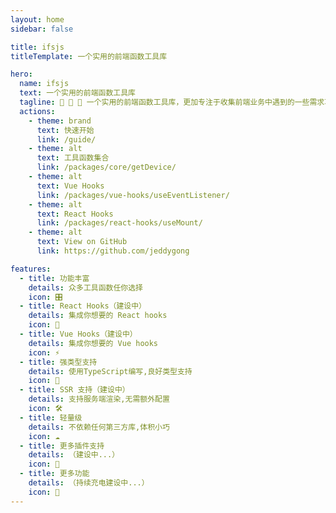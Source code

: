 ```yaml
---
layout: home
sidebar: false

title: ifsjs
titleTemplate: 一个实用的前端函数工具库

hero:
  name: ifsjs
  text: 一个实用的前端函数工具库
  tagline: 🎉 🎉 🎉 一个实用的前端函数工具库，更加专注于收集前端业务中遇到的一些需求功能函数
  actions:
    - theme: brand
      text: 快速开始
      link: /guide/
    - theme: alt
      text: 工具函数集合
      link: /packages/core/getDevice/
    - theme: alt
      text: Vue Hooks
      link: /packages/vue-hooks/useEventListener/
    - theme: alt
      text: React Hooks
      link: /packages/react-hooks/useMount/
    - theme: alt
      text: View on GitHub
      link: https://github.com/jeddygong

features:
  - title: 功能丰富
    details: 众多工具函数任你选择
    icon: 🎛
  - title: React Hooks（建设中）
    details: 集成你想要的 React hooks
    icon: 🚀
  - title: Vue Hooks（建设中）
    details: 集成你想要的 Vue hooks
    icon: ⚡
  - title: 强类型支持
    details: 使用TypeScript编写,良好类型支持
    icon: 🦾
  - title: SSR 支持（建设中）
    details: 支持服务端渲染,无需额外配置
    icon: 🛠
  - title: 轻量级
    details: 不依赖任何第三方库,体积小巧
    icon: ☁️
  - title: 更多插件支持
    details: （建设中...）
    icon: 🔌
  - title: 更多功能
    details: （持续充电建设中...）
    icon: 🔋
---
```

